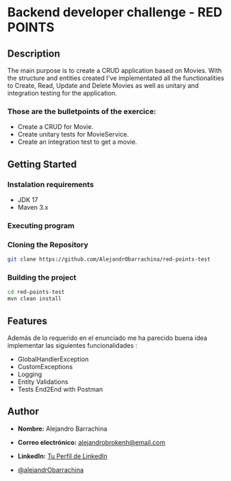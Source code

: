 # Backend developer challenge - RED POINTS

## Description

The main purpose is to create a CRUD application based on Movies. With the structure and entities created I've implementated all the functionalities to Create, Read, Update and Delete Movies as well as unitary and integration testing for the application.

### Those are the bulletpoints of the exercice:
* Create a CRUD for Movie.
* Create unitary tests for MovieService.
* Create an integration test to get a movie.



## Getting Started

### Instalation requirements

- JDK 17
- Maven 3.x

### Executing program

### Cloning the Repository
```bash
git clone https://github.com/AlejandrObarrachina/red-points-test
```

### Building the project
```bash
cd red-points-test
mvn clean install
```


## Features

Además de lo requerido en el enunciado me ha parecido buena idea implementar las siguientes funcionalidades :

- GlobalHandlerException
- CustomExceptions
- Logging
- Entity Validations
- Tests End2End with Postman


## Author

- **Nombre:** Alejandro Barrachina
- **Correo electrónico:** alejandrobrokenh@email.com
- **LinkedIn:** [Tu Perfil de LinkedIn](https://www.linkedin.com/in/alejandro-barrachina/)

- [@alejandrObarrachina](https://www.github.com/alejandrObarrachina)
